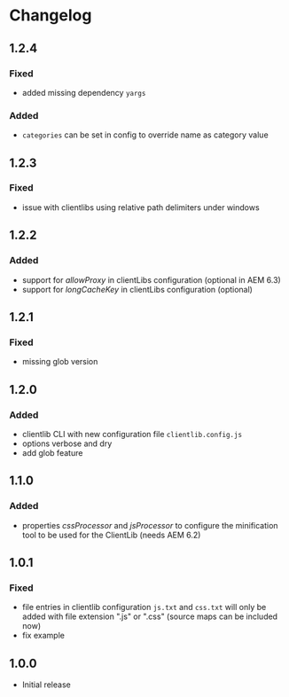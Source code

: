 # Changelog

## 1.2.4
### Fixed
- added missing dependency `yargs`

### Added
- `categories` can be set in config to override name as category value

## 1.2.3
### Fixed
- issue with clientlibs using relative path delimiters under windows

## 1.2.2
### Added 
- support for _allowProxy_ in clientLibs configuration (optional in AEM 6.3)
- support for _longCacheKey_ in clientLibs configuration (optional)

## 1.2.1
### Fixed
- missing glob version

## 1.2.0
### Added
- clientlib CLI with new configuration file `clientlib.config.js`
- options verbose and dry
- add glob feature

## 1.1.0

### Added
- properties _cssProcessor_ and _jsProcessor_ to configure the minification tool to be used for the ClientLib 
(needs AEM 6.2)

## 1.0.1

### Fixed
- file entries in clientlib configuration `js.txt` and `css.txt` will only be added with file extension ".js" or ".css" 
(source maps can be included now)
- fix example

## 1.0.0

- Initial release
